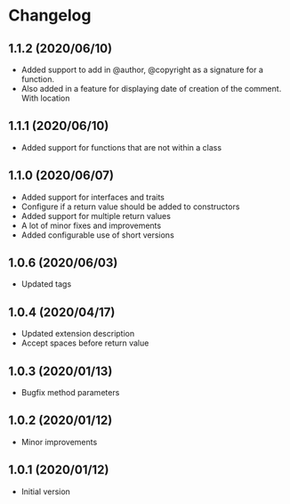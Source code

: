 # Changelog

## 1.1.2 (2020/06/10)
* Added support to add in @author, @copyright as a signature for a function.
* Also added in a feature for displaying date of creation of the comment. With location

## 1.1.1 (2020/06/10)
* Added support for functions that are not within a class

## 1.1.0 (2020/06/07)
* Added support for interfaces and traits
* Configure if a return value should be added to constructors
* Added support for multiple return values
* A lot of minor fixes and improvements
* Added configurable use of short versions

## 1.0.6 (2020/06/03)
* Updated tags

## 1.0.4 (2020/04/17)
* Updated extension description
* Accept spaces before return value

## 1.0.3 (2020/01/13)
* Bugfix method parameters

## 1.0.2 (2020/01/12)
* Minor improvements

## 1.0.1 (2020/01/12)
* Initial version

